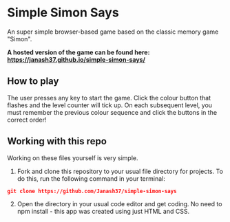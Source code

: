 # Simple Simon Says

An super simple browser-based game based on the classic memory game "Simon".

**A hosted version of the game can be found here: https://janash37.github.io/simple-simon-says/**

## How to play

The user presses any key to start the game. Click the colour button that flashes and the level counter will tick up. On each subsequent level, you must remember the previous colour sequence and click the buttons in the correct order!

## Working with this repo

Working on these files yourself is very simple.

1. Fork and clone this repository to your usual file directory for projects. To do this, run the following command in your terminal:

```JSON
git clone https://github.com/Janash37/simple-simon-says
```

2. Open the directory in your usual code editor and get coding. No need to npm install - this app was created using just HTML and CSS.
